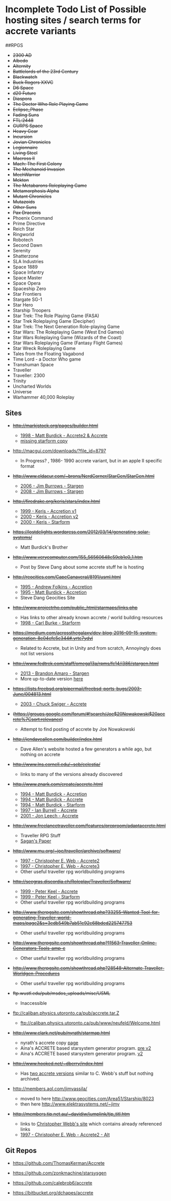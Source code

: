 # Incomplete Todo List of Possible hosting sites / search terms for accrete variants

##RPGS
* ~~2300 AD~~
* ~~Albedo~~
* ~~Alternity~~
* ~~Battlelords of the 23rd Century~~
* ~~Blackwatch~~
* ~~Buck Rogers XXVC~~
* ~~D6 Space~~
* ~~d20 Future~~
* ~~Diaspora~~
* ~~The Doctor Who Role Playing Game~~
* ~~Eclipse_Phase~~
* ~~Fading Suns~~
* ~~FTL:2448~~
* ~~GURPS Space~~
* ~~Heavy Gear~~
* ~~Incursion~~
* ~~Jovian Chronicles~~
* ~~Legionnaire~~
* ~~Living Steel~~
* ~~Macross II~~
* ~~Mach: The First Colony~~
* ~~The Mechanoid Invasion~~
* ~~MechWarrior~~
* ~~Mekton~~
* ~~The Metabarons Roleplaying Game~~
* ~~Metamorphosis Alpha~~
* ~~Mutant Chronicles~~
* ~~Mutazoids~~
* ~~Other Suns~~
* ~~Pax Draconis~~
* Phoenix Command
* Prime Directive
* Reich Star
* Ringworld
* Robotech
* Second Dawn
* Serenity
* Shatterzone
* SLA Industries
* Space 1889
* Space Infantry
* Space Master
* Space Opera
* Spaceship Zero
* Star Frontiers
* Stargate SG-1
* Star Hero
* Starship Troopers
* Star Trek: The Role Playing Game (FASA)
* Star Trek Roleplaying Game (Decipher)
* Star Trek: The Next Generation Role-playing Game
* Star Wars: The Roleplaying Game (West End Games)
* Star Wars Roleplaying Game (Wizards of the Coast)
* Star Wars Roleplaying Game (Fantasy Flight Games)
* Star Wreck Roleplaying Game
* Tales from the Floating Vagabond
* Time Lord - a Doctor Who game
* Transhuman Space
* Traveller
* Traveller: 2300
* Trinity
* Uncharted Worlds
* Universe
* Warhammer 40,000 Roleplay

## Sites
* ~~http://markjstock.org/pages/builder.html~~
    * [1998 - Matt Burdick - Accrete2 & Accrete](https://web.archive.org/web/20120201000000*/http://markjstock.org/progs/accrete2.tar.gz) 
    * [missing starform copy](https://web.archive.org/web/20120101000000*/http://markjstock.org/progs/starform.tar.gz)

* http://macgui.com/downloads/?file_id=8797
    * In Progress? , 1986- 1990 accrete variant, but in an apple II specific format

* ~~http://www.eldacur.com/~brons/NerdCorner/StarGen/StarGen.html~~
    * [2006 - Jim Burrows - Stargen](https://web.archive.org/web/20070221205935/http://home.comcast.net/~brons/NerdCorner/StarGen/StarGen.html)
    * [2008 - Jim Burrows - Stargen](http://www.eldacur.com/~brons/NerdCorner/StarGen/StarGen.html)

* ~~http://firedrake.org/keris/stars/index.html~~
    * [1999 - Keris - Accretion v1](https://web.archive.org/web/20040905132355/http://firedrake.org/keris/stars/index.html)
    * [2000 - Keris - Accretion v2](https://web.archive.org/web/20040905132355/http://firedrake.org/keris/stars/index.html)
    * [2000 - Keris - Starform](https://web.archive.org/web/20040905132355/http://firedrake.org/keris/stars/index.html)

* ~~https://lostdelights.wordpress.com/2012/03/14/generating-solar-systems/~~
    * Matt Burdick's Brother

* ~~http://www.verycomputer.com/155_56560648c59cb1e0_1.htm~~
    * Post by Steve Dang about some accrete stuff he is hosting

* ~~http://reocities.com/CapeCanaveral/8191/usml.html~~
    * [1995 - Andrew Folkins - Accretion](http://reocities.com/CapeCanaveral/8191/usml.html)
    * [1995 - Matt Burdick - Accretion](http://reocities.com/CapeCanaveral/8191/usml.html)
    * Steve Dang Geocities Site

* ~~http://www.projectrho.com/public_html/starmaps/links.php~~
    * Has links to other already known accrete / world building resources
    * [1998 - Carl Burke - Starform](http://www.reocities.com/Area51/6902/w_accr.html)

* ~~https://medium.com/acrossthegalaxy/dev-blog-2016-09-15-system-generation-8e04efe5c344#.yrtc7ydvl~~
    * Related to Accrete, but in Unity and from scratch, Annoyingly does not list versions

* ~~http://www.fedtrek.com/staff/omega13a/rpms/fc14/i386/stargen.html~~
    * [2013 - Brandon Amaro - Stargen](http://www.fedtrek.com/staff/omega13a/stargen_2013.zip)
    * More up-to-date version [here](https://github.com/omega13a/stargen)

* ~~https://lists.freebsd.org/pipermail/freebsd-ports-bugs/2003-June/004813.html~~
    * [2003 - Chuck Swiger - Accrete](https://sourceforge.net/projects/accrete/?source=typ_redirect)

* ~~(https://groups.google.com/forum/#!search/Joe$20Nowakowski$20accrete%7Csort:relevance)~~
    * Attempt to find posting of accrete by Joe Nowakowski

* ~~http://jendaveallen.com/builder/index.html~~
    * Dave Allen's website hosted a few generators a while ago, but nothing on accrete

* ~~http://www.lns.cornell.edu/~seb/celestia/~~
    * links to many of the versions already discovered

* ~~http://www.znark.com/create/accrete.html~~
    * [1994 - Matt Burdick - Accretion](http://www.znark.com/create/files/accretion.zip)
    * [1994 - Matt Burdick - Accrete](http://www.znark.com/create/files/accrete.zip)
    * [1994 - Matt Burdick - Starform](http://www.znark.com/create/files/starform.zip)
    * [1997 - Ian Burrell - Accrete](http://www.znark.com/java/accrete/accrete-src.zip)
    * [2001 - Jon Leech - Accrete](http://www.znark.com/create/files/acrete.zip)

* ~~http://www.freelancetraveller.com/features/preproom/adaptaccrete.html~~
    * Traveller RPG Stuff
    * [Sagan's Paper](https://ntrs.nasa.gov/archive/nasa/casi.ntrs.nasa.gov/19770006045.pdf)
    
* ~~http://www.mu.org/~joe/traveller/archive/software/~~
    * [1997 - Christopher E. Web - Accrete2](http://www.mu.org/~joe/traveller/archive/software/accrete2.zip)
    * [1997 - Christopher E. Web - Accrete3](http://www.mu.org/~joe/traveller/archive/software/accrete3.zip)
    * Other useful traveller rpg worldbuilding programs
    
* ~~http://seegras.discordia.ch/Roleplay/Traveller/Software/~~
    * [1999 - Peter Keel - Accrete](http://seegras.discordia.ch/Roleplay/Traveller/Software/Accrete.tgz)
    * [1999 - Peter Keel - Starform](http://seegras.discordia.ch/Roleplay/Traveller/Software/StarForm.tgz)
    * Other useful traveller rpg worldbuilding programs

* ~~http://www.therpgsite.com/showthread.php?33255-Wanted-Tool-for-generating-Traveller-world-maps/page2&s=3edb549b7ab51c92c68bded225747753~~
    * Other useful traveller rpg worldbuilding programs
    
* ~~http://www.therpgsite.com/showthread.php?11563-Traveller-Online-Generators-Tools-amp-c~~
    * Other useful traveller rpg worldbuilding programs

* ~~http://www.therpgsite.com/showthread.php?28548-Alternate-Traveller-Worldgen-Procedures~~
   * Other useful traveller rpg worldbuilding programs

* ~~ftp.wustl.edu/pub/msdos_uploads/misc/USML~~
    * Inaccessible

* ftp://caliban.physics.utoronto.ca/pub/accrete.tar.Z
    * ftp://caliban.physics.utoronto.ca/pub/www/neufeld/Welcome.html

* ~~http://www.clark.net/pub/nyrath/starmap.html~~
    * nyrath's accrete copy [page](https://web.archive.org/web/19961222034517/http://www.clark.net/pub/nyrath/smap07.html#new30) 
    * Aina's ACCRETE based starsystem generator program. [pre v2](https://web.archive.org/web/20050623080038/http://www.geocities.com/TimesSquare/2691/stargen.html)
    * Aina's ACCRETE based starsystem generator program. [v2](https://web.archive.org/web/20040916201003/http://www.lemoneyes-radio.com/stargen/)
  
* ~~http://www.hooked.net/~dberry/index.html~~
    * Has [two accrete versions](https://web.archive.org/web/19990220140015/http://www.hooked.net/%7Edberry/gateway.html) similar to C. Webb's stuff but 
    nothing archived. 

* http://members.aol.com/jimvassila/
    * moved to here  http://www.geocities.com/Area51/Starship/8023
    * then here http://www.elektrasystems.net/~jimv

* ~~http://members.tip.net.au/~davidjw/jumplink/tjp_titl.htm~~
    * links to [Christopher Webb's site](https://web.archive.org/web/19970709191550/http://www.mscomm.com/~cwebb/trav.html) which contains already referenced links
    * [1997 - Christopher E. Web - Accrete2 - Alt](https://web.archive.org/web/19970709191550/http://www.mscomm.com/~cwebb/download/accrete2.zip)
    
## Git Repos

* https://github.com/ThomasKerman/Accrete

* https://github.com/zonkmachine/starsysgen

* https://github.com/calebrob6/accrete

* https://bitbucket.org/dchapes/accrete
